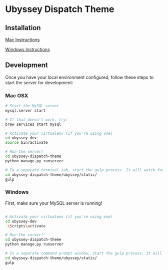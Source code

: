 # Ubyssey Dispatch Theme

## Installation

[Mac Instructions](SETUP-MAC.md)

[Windows Instructions](SETUP-WINDOWS.md)

## Development

Once you have your local environment configured, follow these steps to start the server for development:

### Mac OSX

```bash
# Start the MySQL server
mysql.server start

# If that doesn't work, try:
brew services start mysql

# Activate your virtualenv (if you're using one)
cd ubyssey-dev
source bin/activate

# Run the server!
cd ubyssey-dispatch-theme
python manage.py runserver

# In a separate terminal tab, start the gulp process. It will watch for changes to the source files and automatically re-build the static files during development.
cd ubyssey-dispatch-theme/ubyssey/static/
gulp
```

### Windows

First, make sure your MySQL server is running!

```bash

# Activate your virtualenv (if you're using one)
cd ubyssey-dev
.\Scripts\activate

# Run the server!
cd ubyssey-dispatch-theme
python manage.py runserver

# In a separate command prompt window, start the gulp process. It will watch for changes to the source files and automatically re-build the static files during development.
cd ubyssey-dispatch-theme/ubyssey/static/
gulp
```
